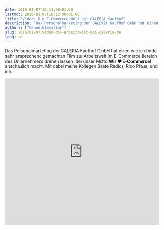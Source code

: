 ```yaml
---
date: 2016-01-07T16:13:00+01:00
lastmod: 2016-01-07T16:13:00+01:00
title: "Video: Die E-Commerce-Welt bei GALERIA Kaufhof"
description: "Das Personalmarketing der GALERIA Kaufhof GmbH hat einen wie ich finde sehr ansprechend gemachten Film zur Arbeitswelt im E-Commerce Bereich des Unternehmens drehen lassen. Mit dabei meine Kollegen Beate Radics, Rico Pfaus, und ich."
authors: ["manuelkiessling"]
slug: 2016/01/07/video-die-arbeitswelt-bei-galeria-de
lang: de
---
```


<p>
Das Personalmarketing der GALERIA Kaufhof GmbH hat einen wie ich finde sehr ansprechend gemachten Film zur Arbeitswelt im E-Commerce Bereich des Unternehmens drehen lassen, der unser Motto <a href="https://www.wir-lieben-ecommerce.de/"><strong>Wir ♥ E-Commerce!</strong></a> anschaulich macht. Mit dabei meine Kollegen Beate Radics, Rico Pfaus, und ich.
</p>

<p>
<iframe src="https://www.youtube.com/embed/3ZpU_fjTqQc" allowfullscreen="" width="100%" height="480" frameborder="0"></iframe>
</p>
